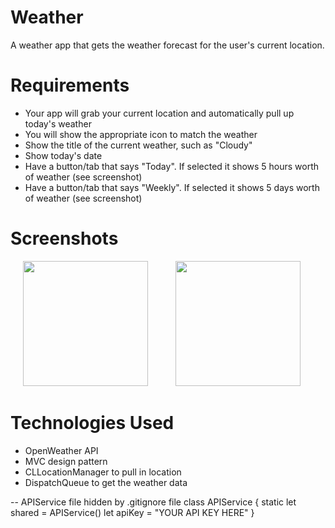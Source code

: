 # Weather


A weather app that gets the weather forecast for the user's current location.

# Requirements
* Your app will grab your current location and automatically pull up today's weather
* You will show the appropriate icon to match the weather
* Show the title of the current weather, such as "Cloudy"
* Show today's date
* Have a button/tab that says "Today". If selected it shows 5 hours worth of weather (see screenshot)
* Have a button/tab that says "Weekly". If selected it shows 5 days worth of weather (see screenshot)

# Screenshots

<img src = "https://user-images.githubusercontent.com/32715761/99889350-14c95a00-2c09-11eb-9758-36121e3004b7.png" width="200" hspace="20" /> <img src = "https://user-images.githubusercontent.com/32715761/99889414-b3ee5180-2c09-11eb-9fdd-b0c0e056ea49.png" width="200" hspace="20" />

# Technologies Used
* OpenWeather API
* MVC design pattern
* CLLocationManager to pull in location 
* DispatchQueue to get the weather data


--  APIService file hidden by .gitignore file
class APIService
{
    static let shared = APIService()
    let apiKey = "YOUR API KEY HERE"
}
